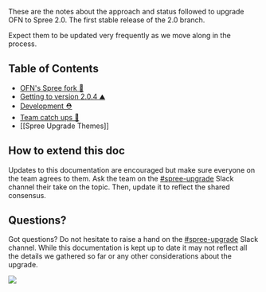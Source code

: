 These are the notes about the approach and status followed to upgrade OFN to Spree 2.0. The first stable release of the 2.0 branch.

Expect them to be updated very frequently as we move along in the process.

## Table of Contents

* [OFN's Spree fork 🍴 ](https://github.com/openfoodfoundation/openfoodnetwork/wiki/OFN's-Spree-fork%F0%9F%8D%B4)
* [Getting to version 2.0.4 ⛰ ](https://github.com/openfoodfoundation/openfoodnetwork/wiki/Getting-to-version-2.0.4-%E2%9B%B0)
* [Development ⛑ ](https://github.com/openfoodfoundation/openfoodnetwork/wiki/Development-%E2%9B%91)
* [Team catch ups 💬 ](https://github.com/openfoodfoundation/openfoodnetwork/wiki/Team-catch-ups--%F0%9F%92%AC)
* [[Spree Upgrade Themes]]

## How to extend this doc

Updates to this documentation are encouraged but make sure everyone on the team agrees to them. Ask the team on the [#spree-upgrade](https://openfoodnetwork.slack.com/messages/C4NDJT3FY/) Slack channel their take on the topic. Then, update it to reflect the shared consensus.

## Questions?

Got questions? Do not hesitate to raise a hand on the [#spree-upgrade](https://openfoodnetwork.slack.com/messages/C4NDJT3FY/) Slack channel. While this documentation is kept up to date it may not reflect all the details we gathered so far or any other considerations about the upgrade.

![](https://media.giphy.com/media/aqYZmnZwfvTmo/giphy.gif)
